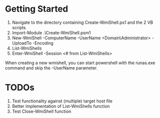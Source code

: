 Getting Started
===============
1. Navigate to the directory containing Create-WmiShell.ps1 and the 2 VB scripts
2. Import-Module .\Create-WmiShell.psm1
3. New-WmiShell -ComputerName <hostname or IP> -UserName <Domain\Administrator> -UploadTo <file path> -Encoding <Base64 or Hex>
4. List-WmiShells
5. Enter-WmiShell -Session <# from List-WmiShells>

When creating a new wmishell, you can start powershell with the runas.exe command and skip the -UserName parameter.

TODOs
===============
1. Test functionality against (multiple) target host file
2. Better implementation of List-WmiShells function
3. Test Close-WmiShell function
